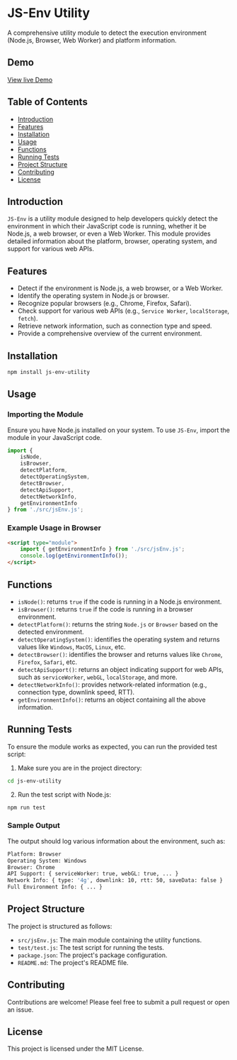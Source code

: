 # JS-Env Utility

A comprehensive utility module to detect the execution environment (Node.js, Browser, Web Worker) and platform information.

## Demo

[View live Demo](https://js-env-eta.vercel.app/)

## Table of Contents
- [Introduction](#introduction)
- [Features](#features)
- [Installation](#installation)
- [Usage](#usage)
- [Functions](#functions)
- [Running Tests](#running-tests)
- [Project Structure](#project-structure)
- [Contributing](#contributing)
- [License](#license)

## Introduction
`JS-Env` is a utility module designed to help developers quickly detect the environment in which their JavaScript code is running, whether it be Node.js, a web browser, or even a Web Worker. This module provides detailed information about the platform, browser, operating system, and support for various web APIs.

## Features
- Detect if the environment is Node.js, a web browser, or a Web Worker.
- Identify the operating system in Node.js or browser.
- Recognize popular browsers (e.g., Chrome, Firefox, Safari).
- Check support for various web APIs (e.g., `Service Worker`, `localStorage`, `fetch`).
- Retrieve network information, such as connection type and speed.
- Provide a comprehensive overview of the current environment.

## Installation
```bash
npm install js-env-utility
```

## Usage

### Importing the Module

Ensure you have Node.js installed on your system. To use `JS-Env`, import the module in your JavaScript code.

```javascript
import { 
    isNode, 
    isBrowser, 
    detectPlatform, 
    detectOperatingSystem, 
    detectBrowser, 
    detectApiSupport, 
    detectNetworkInfo, 
    getEnvironmentInfo 
} from './src/jsEnv.js';
```

### Example Usage in Browser

```html
<script type="module">
    import { getEnvironmentInfo } from './src/jsEnv.js';
    console.log(getEnvironmentInfo());
</script>
```

## Functions

- `isNode()`: returns `true` if the code is running in a Node.js environment.
- `isBrowser()`: returns `true` if the code is running in a browser environment.
- `detectPlatform()`: returns the string `Node.js` or `Browser` based on the detected environment.
- `detectOperatingSystem()`: identifies the operating system and returns values like `Windows`, `MacOS`, `Linux`, etc.
- `detectBrowser()`: identifies the browser and returns values like `Chrome`, `Firefox`, `Safari`, etc.
- `detectApiSupport()`: returns an object indicating support for web APIs, such as `serviceWorker`, `webGL`, `localStorage`, and more.
- `detectNetworkInfo()`: provides network-related information (e.g., connection type, downlink speed, RTT).
- `getEnvironmentInfo()`: returns an object containing all the above information.

## Running Tests

To ensure the module works as expected, you can run the provided test script:

1. Make sure you are in the project directory:

```bash
cd js-env-utility
```

2. Run the test script with Node.js:

```bash
npm run test
```

### Sample Output

The output should log various information about the environment, such as:

```bash
Platform: Browser
Operating System: Windows
Browser: Chrome
API Support: { serviceWorker: true, webGL: true, ... }
Network Info: { type: '4g', downlink: 10, rtt: 50, saveData: false }
Full Environment Info: { ... }
```

## Project Structure

The project is structured as follows:

- `src/jsEnv.js`: The main module containing the utility functions.
- `test/test.js`: The test script for running the tests.
- `package.json`: The project's package configuration.
- `README.md`: The project's README file.

## Contributing

Contributions are welcome! Please feel free to submit a pull request or open an issue.

## License

This project is licensed under the MIT License.